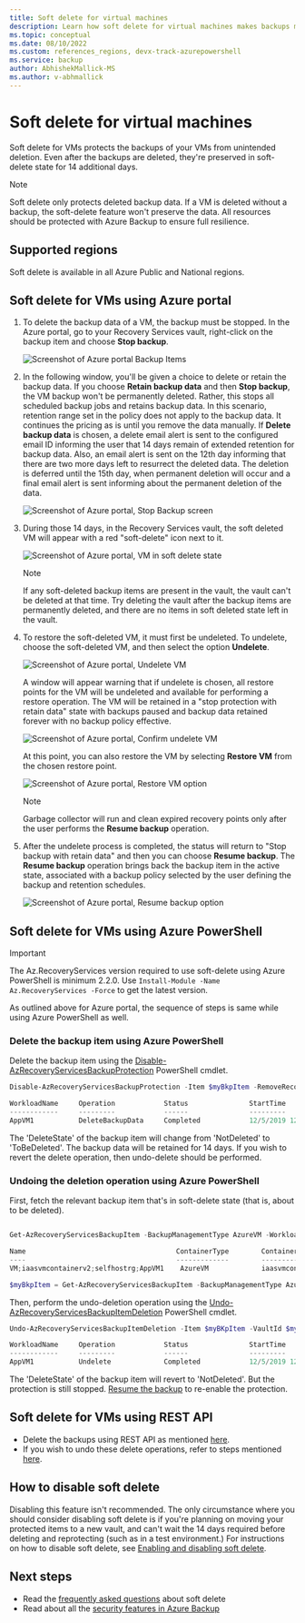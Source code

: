 ```yaml
---
title: Soft delete for virtual machines
description: Learn how soft delete for virtual machines makes backups more secure.
ms.topic: conceptual
ms.date: 08/10/2022
ms.custom: references_regions, devx-track-azurepowershell
ms.service: backup
author: AbhishekMallick-MS
ms.author: v-abhmallick
---
```

# Soft delete for virtual machines

Soft delete for VMs protects the backups of your VMs from unintended deletion. Even after the backups are deleted, they're preserved in soft-delete state for 14 additional days.

> [!NOTE]
> Soft delete only protects deleted backup data. If a VM is deleted without a backup, the soft-delete feature won't preserve the data. All resources should be protected with Azure Backup to ensure full resilience.
>

## Supported regions

Soft delete is available in all Azure Public and National regions.

## Soft delete for VMs using Azure portal

1. To delete the backup data of a VM, the backup must be stopped. In the Azure portal, go to your Recovery Services vault, right-click on the backup item and choose **Stop backup**.

   ![Screenshot of Azure portal Backup Items](./media/backup-azure-security-feature-cloud/backup-stopped.png)

2. In the following window, you'll be given a choice to delete or retain the backup data. If you choose **Retain backup data** and then **Stop backup**, the VM backup won't be permanently deleted. Rather, this stops all scheduled backup jobs and retains backup data. In this scenario, retention range set in the policy does not apply to the backup data. It continues the pricing as is until you remove the data manually. If **Delete backup data** is chosen, a delete email alert is sent to the configured email ID informing the user that 14 days remain of extended retention for backup data. Also, an email alert is sent on the 12th day informing that there are two more days left to resurrect the deleted data. The deletion is deferred until the 15th day, when permanent deletion will occur and a final email alert is sent informing about the permanent deletion of the data.

   ![Screenshot of Azure portal, Stop Backup screen](./media/backup-azure-security-feature-cloud/delete-backup-data.png)

3. During those 14 days, in the Recovery Services vault, the soft deleted VM will appear with a red "soft-delete" icon next to it.

   ![Screenshot of Azure portal, VM in soft delete state](./media/backup-azure-security-feature-cloud/vm-soft-delete.png)

   > [!NOTE]
   > If any soft-deleted backup items are present in the vault, the vault can't be deleted at that time. Try deleting the vault after the backup items are permanently deleted, and there are no items in soft deleted state left in the vault.

4. To restore the soft-deleted VM, it must first be undeleted. To undelete, choose the soft-deleted VM, and then select the option **Undelete**.

   ![Screenshot of Azure portal, Undelete VM](./media/backup-azure-security-feature-cloud/choose-undelete.png)

   A window will appear warning that if undelete is chosen, all restore points for the VM will be undeleted and available for performing a restore operation. The VM will be retained in a "stop protection with retain data" state with backups paused and backup data retained forever with no backup policy effective.

   ![Screenshot of Azure portal, Confirm undelete VM](./media/backup-azure-security-feature-cloud/undelete-vm.png)

   At this point, you can also restore the VM by selecting **Restore VM** from the chosen restore point.  

   ![Screenshot of Azure portal, Restore VM option](./media/backup-azure-security-feature-cloud/restore-vm.png)

   > [!NOTE]
   > Garbage collector will run and clean expired recovery points only after the user performs the **Resume backup** operation.

5. After the undelete process is completed, the status will return to "Stop backup with retain data" and then you can choose **Resume backup**. The **Resume backup** operation brings back the backup item in the active state, associated with a backup policy selected by the user defining the backup and retention schedules.

   ![Screenshot of Azure portal, Resume backup option](./media/backup-azure-security-feature-cloud/resume-backup.png)

## Soft delete for VMs using Azure PowerShell

> [!IMPORTANT]
> The Az.RecoveryServices version required to use soft-delete using Azure PowerShell is minimum 2.2.0. Use ```Install-Module -Name Az.RecoveryServices -Force``` to get the latest version.

As outlined above for Azure portal, the sequence of steps is same while using Azure PowerShell as well.

### Delete the backup item using Azure PowerShell

Delete the backup item using the [Disable-AzRecoveryServicesBackupProtection](/powershell/module/az.recoveryservices/disable-azrecoveryservicesbackupprotection) PowerShell cmdlet.

```powershell
Disable-AzRecoveryServicesBackupProtection -Item $myBkpItem -RemoveRecoveryPoints -VaultId $myVaultID -Force

WorkloadName     Operation            Status               StartTime                 EndTime                   JobID
------------     ---------            ------               ---------                 -------                   -----
AppVM1           DeleteBackupData     Completed            12/5/2019 12:44:15 PM     12/5/2019 12:44:50 PM     0488c3c2-accc-4a91-a1e0-fba09a67d2fb
```

The 'DeleteState' of the backup item will change from 'NotDeleted' to 'ToBeDeleted'. The backup data will be retained for 14 days. If you wish to revert the delete operation, then undo-delete should be performed.

### Undoing the deletion operation using Azure PowerShell

First, fetch the relevant backup item that's in soft-delete state (that is, about to be deleted).

```powershell

Get-AzRecoveryServicesBackupItem -BackupManagementType AzureVM -WorkloadType AzureVM -VaultId $myVaultID | Where-Object {$_.DeleteState -eq "ToBeDeleted"}

Name                                     ContainerType        ContainerUniqueName                      WorkloadType         ProtectionStatus     HealthStatus         DeleteState
----                                     -------------        -------------------                      ------------         ----------------     ------------         -----------
VM;iaasvmcontainerv2;selfhostrg;AppVM1    AzureVM             iaasvmcontainerv2;selfhostrg;AppVM1       AzureVM              Healthy              Passed               ToBeDeleted

$myBkpItem = Get-AzRecoveryServicesBackupItem -BackupManagementType AzureVM -WorkloadType AzureVM -VaultId $myVaultID -Name AppVM1
```

Then, perform the undo-deletion operation using the [Undo-AzRecoveryServicesBackupItemDeletion](/powershell/module/az.recoveryservices/undo-azrecoveryservicesbackupitemdeletion) PowerShell cmdlet.

```powershell
Undo-AzRecoveryServicesBackupItemDeletion -Item $myBKpItem -VaultId $myVaultID -Force

WorkloadName     Operation            Status               StartTime                 EndTime                   JobID
------------     ---------            ------               ---------                 -------                   -----
AppVM1           Undelete             Completed            12/5/2019 12:47:28 PM     12/5/2019 12:47:40 PM     65311982-3755-46b5-8e53-c82ea4f0d2a2
```

The 'DeleteState' of the backup item will revert to 'NotDeleted'. But the protection is still stopped. [Resume the backup](./backup-azure-vms-automation.md#change-policy-for-backup-items) to re-enable the protection.

## Soft delete for VMs using REST API

- Delete the backups using REST API as mentioned [here](backup-azure-arm-userestapi-backupazurevms.md#stop-protection-and-delete-data).
- If you wish to undo these delete operations, refer to steps mentioned [here](backup-azure-arm-userestapi-backupazurevms.md#undo-the-deletion).

## How to disable soft delete

Disabling this feature isn't recommended. The only circumstance where you should consider disabling soft delete is if you're planning on moving your protected items to a new vault, and can't wait the 14 days required before deleting and reprotecting (such as in a test environment.) For instructions on how to disable soft delete, see [Enabling and disabling soft delete](backup-azure-security-feature-cloud.md#enabling-and-disabling-soft-delete).

## Next steps

- Read the [frequently asked questions](backup-azure-security-feature-cloud.md#frequently-asked-questions) about soft delete
- Read about all the [security features in Azure Backup](security-overview.md)
